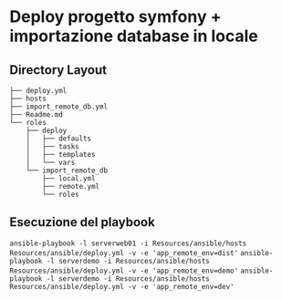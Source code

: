 # Deploy progetto symfony + importazione database in locale
## Directory Layout

```
├── deploy.yml
├── hosts
├── import_remote_db.yml
├── Readme.md
└── roles
    ├── deploy
    │   ├── defaults
    │   ├── tasks
    │   ├── templates
    │   └── vars
    └── import_remote_db
        ├── local.yml
        ├── remote.yml
        └── roles

```
## Esecuzione del playbook
`ansible-playbook -l serverweb01 -i Resources/ansible/hosts Resources/ansible/deploy.yml -v -e 'app_remote_env=dist'`
`ansible-playbook -l serverdemo -i Resources/ansible/hosts Resources/ansible/deploy.yml -v -e 'app_remote_env=demo'`
`ansible-playbook -l serverdemo -i Resources/ansible/hosts Resources/ansible/deploy.yml -v -e 'app_remote_env=dev'`


